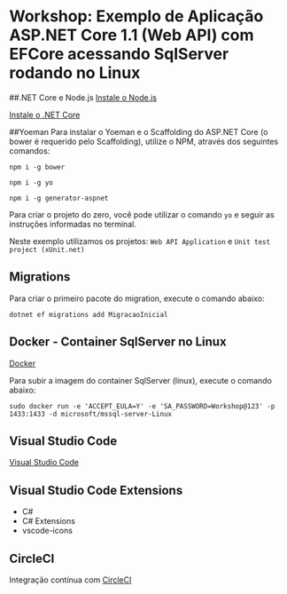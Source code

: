 # Workshop: Exemplo de Aplicação ASP.NET Core 1.1 (Web API) com EFCore acessando SqlServer rodando no Linux

##.NET Core e Node.js
[Instale o Node.js](https://nodejs.org/en/)

[Instale o .NET Core](http://www.dot.net)

##Yoeman
Para instalar o Yoeman e o Scaffolding do ASP.NET Core (o bower é requerido pelo Scaffolding), utilize o NPM, através dos seguintes comandos:

`npm i -g bower`

`npm i -g yo`

`npm i -g generator-aspnet`


Para criar o projeto do zero, você pode utilizar o comando `yo` e seguir as instruções informadas no terminal.

Neste exemplo utilizamos os projetos: `Web API Application` e `Unit test project (xUnit.net)`

## Migrations
Para criar o primeiro pacote do migration, execute o comando abaixo:

`dotnet ef migrations add MigracaoInicial`

## Docker - Container SqlServer no Linux
[Docker](https://www.docker.com/products/docker)

Para subir a imagem do container SqlServer (linux), execute o comando abaixo:

`sudo docker run -e 'ACCEPT_EULA=Y' -e 'SA_PASSWORD=Workshop@123' -p 1433:1433 -d microsoft/mssql-server-Linux`

## Visual Studio Code
[Visual Studio Code](https://code.visualstudio.com/)

## Visual Studio Code Extensions
- C#
- C# Extensions
- vscode-icons

## CircleCI
Integração contínua com [CircleCI](http://circleci.com)
